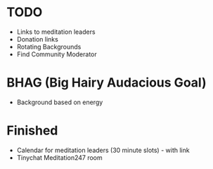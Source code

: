 # TODO

* Links to meditation leaders
* Donation links
* Rotating Backgrounds
* Find Community Moderator

# BHAG (Big Hairy Audacious Goal)

* Background based on energy

# Finished

* Calendar for meditation leaders (30 minute slots) - with link
* Tinychat Meditation247 room
